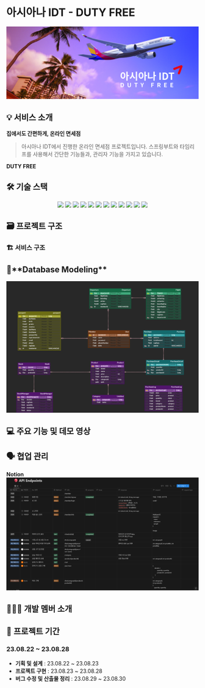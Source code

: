 # 아시아나 IDT - DUTY FREE

![그림6](README.assets/title.png)

## 💡 서비스 소개

**집에서도 간편하게, 온라인 면세점**

> 아시아나 IDT에서 진행한 온라인 면세점 프로젝트입니다. 스프링부트와 타임리프를 사용해서 간단한 기능들과, 관리자 기능을 가지고 있습니다.

**DUTY FREE**

## 🛠️ 기술 스택

<div style="text-align:center">

<img src="https://img.shields.io/badge/thymeleaf-005F0F?style=for-the-badge&logo=thymeleaf&logoColor=white">  
<img src="https://img.shields.io/badge/jquery-0769AD?style=for-the-badge&logo=jquery&logoColor=white">  
<img src="https://img.shields.io/badge/mariadb-003545?style=for-the-badge&logo=mariadb&logoColor=white">  
  <img src="https://img.shields.io/badge/java-007396?style=for-the-badge&logo=java&logoColor=white">  <img src="https://img.shields.io/badge/spring-6DB33F?style=for-the-badge&logo=spring&logoColor=white"> 
  <img src="https://img.shields.io/badge/springboot-6DB33F?style=for-the-badge&logo=springboot&logoColor=white"> <img src="https://img.shields.io/badge/html5-E34F26?style=for-the-badge&logo=html5&logoColor=white"> 
  <img src="https://img.shields.io/badge/css-1572B6?style=for-the-badge&logo=css3&logoColor=white"> 
  <img src="https://img.shields.io/badge/javascript-F7DF1E?style=for-the-badge&logo=javascript&logoColor=black"> 
<img src="https://img.shields.io/badge/gitlab-FC6D26?style=for-the-badge&logo=gitlab&logoColor=white">
  <img src="https://img.shields.io/badge/git-F05032?style=for-the-badge&logo=git&logoColor=white">
  <img src="https://img.shields.io/badge/notion-CA4245?style=for-the-badge&logo=notion&logoColor=white">
<br>
</div>

## 🗃️ 프로젝트 구조

### 🏗️ 서비스 구조

## 🔗\***\*Database Modeling\*\***

![image-20221007012221742](README.assets/erd.png)

## 💻 주요 기능 및 데모 영상

## 🗣️ 협업 관리

**Notion**
![image-20221007012221742](README.assets/api.PNG)

## 👩‍👩‍👧 개발 멤버 소개

## 📅 프로젝트 기간

### 23.08.22 ~ 23.08.28

- **기획 및 설계** : 23.08.22 ~ 23.08.23
- **프로젝트 구현** : 23.08.23 ~ 23.08.28
- **버그 수정 및 산출물 정리** : 23.08.29 ~ 23.08.30
